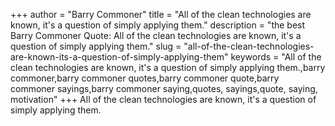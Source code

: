 +++
author = "Barry Commoner"
title = "All of the clean technologies are known, it's a question of simply applying them."
description = "the best Barry Commoner Quote: All of the clean technologies are known, it's a question of simply applying them."
slug = "all-of-the-clean-technologies-are-known-its-a-question-of-simply-applying-them"
keywords = "All of the clean technologies are known, it's a question of simply applying them.,barry commoner,barry commoner quotes,barry commoner quote,barry commoner sayings,barry commoner saying,quotes, sayings,quote, saying, motivation"
+++
All of the clean technologies are known, it's a question of simply applying them.
